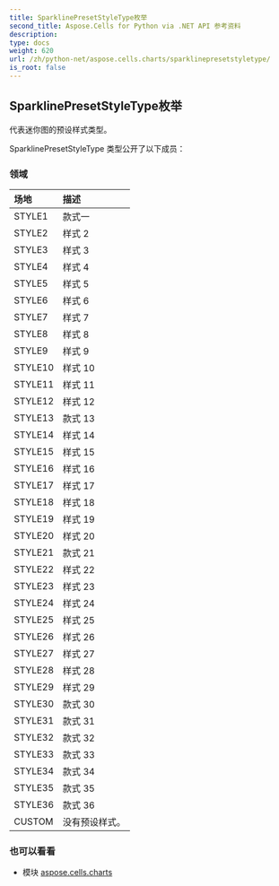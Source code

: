 ```yaml
---
title: SparklinePresetStyleType枚举
second_title: Aspose.Cells for Python via .NET API 参考资料
description:
type: docs
weight: 620
url: /zh/python-net/aspose.cells.charts/sparklinepresetstyletype/
is_root: false
---
```

## SparklinePresetStyleType枚举
代表迷你图的预设样式类型。



SparklinePresetStyleType 类型公开了以下成员：

### 领域
|场地|描述|
| :- | :- |
| STYLE1 |款式一|
| STYLE2 |样式 2|
| STYLE3 |样式 3|
| STYLE4 |样式 4|
| STYLE5 |样式 5|
| STYLE6 |样式 6|
| STYLE7 |样式 7|
| STYLE8 |样式 8|
| STYLE9 |样式 9|
| STYLE10 |样式 10|
| STYLE11 |样式 11|
| STYLE12 |样式 12|
| STYLE13 |款式 13|
| STYLE14 |样式 14|
| STYLE15 |样式 15|
| STYLE16 |样式 16|
| STYLE17 |样式 17|
| STYLE18 |样式 18|
| STYLE19 |样式 19|
| STYLE20 |样式 20|
| STYLE21 |款式 21|
| STYLE22 |样式 22|
| STYLE23 |样式 23|
| STYLE24 |样式 24|
| STYLE25 |样式 25|
| STYLE26 |样式 26|
| STYLE27 |样式 27|
| STYLE28 |样式 28|
| STYLE29 |样式 29|
| STYLE30 |款式 30|
| STYLE31 |款式 31|
| STYLE32 |款式 32|
| STYLE33 |款式 33|
| STYLE34 |款式 34|
| STYLE35 |款式 35|
| STYLE36 |款式 36|
| CUSTOM |没有预设样式。|



### 也可以看看
* 模块 [aspose.cells.charts](..)
